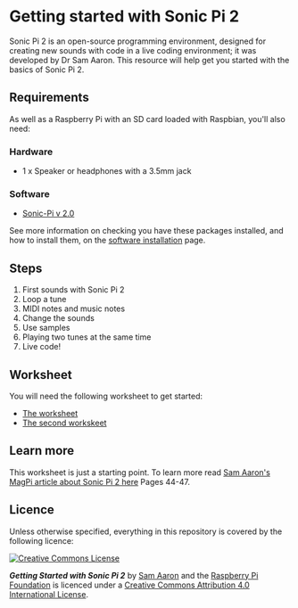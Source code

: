 # Getting started with Sonic Pi 2
Sonic Pi 2 is an open-source programming environment, designed for creating new sounds with code in a live coding environment; it was developed by Dr Sam Aaron. This resource will help get you started with the basics of Sonic Pi 2.


## Requirements

As well as a Raspberry Pi with an SD card loaded with Raspbian, you'll also need:

### Hardware

- 1 x Speaker or headphones with a 3.5mm jack

### Software

- [Sonic-Pi v 2.0](http://sonic-pi.net/get-v2.0) 

See more information on checking you have these packages installed, and how to install them, on the [software installation](software.md) page.

## Steps

1. First sounds with Sonic Pi 2
1. Loop a tune
1. MIDI notes and music notes
1. Change the sounds
1. Use samples
1. Playing two tunes at the same time
1. Live code!

## Worksheet

You will need the following worksheet to get started:

- [The worksheet](worksheet.md)
- [The second workskeet](worksheet-2.md)

## Learn more
This worksheet is just a starting point. To learn more read [Sam Aaron's MagPi article about Sonic Pi 2 here](http://issuu.com/themagpi/docs/issue23final/1) Pages 44-47.

## Licence

Unless otherwise specified, everything in this repository is covered by the following licence:

[![Creative Commons License](http://i.creativecommons.org/l/by-sa/4.0/88x31.png)](http://creativecommons.org/licenses/by-sa/4.0/)

***Getting Started with Sonic Pi 2*** by [Sam Aaron](https://github.com/samaaron) and the [Raspberry Pi Foundation](http://www.raspberrypi.org) is licenced under a [Creative Commons Attribution 4.0 International License](http://creativecommons.org/licenses/by-sa/4.0/).
